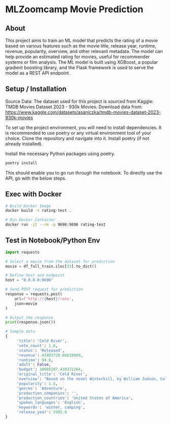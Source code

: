 # MLZoomcamp Movie Prediction

## About 

This project aims to train an ML model that predicts the rating of a movie based on various features such as the movie title, release year, runtime, revenue, popularity, overview, and other relevant metadata. The model can help provide an estimated rating for movies, useful for recommender systems or film analysis.
The ML model is built using XGBoost, a popular gradient boosting library, and the Flask framework is used to serve the model as a REST API endpoint.



## Setup / Installation 
Source Data: The dataset used for this project is sourced from Kaggle: TMDB Movies Dataset 2023 - 930k Movies. Download data from:
https://www.kaggle.com/datasets/asaniczka/tmdb-movies-dataset-2023-930k-movies 

To set up the project environment, you will need to install dependencies. It is recommended to use poetry or any virtual environment tool of your choice.
Clone the repository and navigate into it.
Install poetry (if not already installed).

Install the necessary Python packages using poetry.
```bash
poetry install 
```
This should enable you to go run through the notebook. To directly use the API, go with the below steps.


## Exec with Docker

```bash
# Build Docker Image
docker build -t rating-test .

# Run Docker Container
docker run -it --rm -p 9696:9696 rating-test
```

## Test in Notebook/Python Env
```python
import requests

# Select a movie from the dataset for prediction
movie = df_full_train.iloc[33].to_dict()

# Define host and endpoint
host = "0.0.0.0:9696"

# Send POST request for prediction
response = requests.post(
    url=f'http://{host}/rate',
    json=movie
)

# Output the response
print(response.json())

```

```python
# Sample data
{
     'title': 'Cold River',
     'vote_count': 1.0,
     'status': 'Released',
     'revenue': 43403720.66610969,
     'runtime': 94.0,
     'adult': False,
     'budget': 10065207.438372264,
     'original_title': 'Cold River',
     'overview': "Based on the novel Winterkill, by William Judson, Cold River is the story of an Adirondack guide who takes his young daughter and step-son on a long camping trip in the fall of 1932. When winter strikes unexpectedly early (a natural phenomenon known as a 'winterkill' - so named because the animals are totally unprepared for a sudden, early winter, and many freeze or starve to death), a disastrous turn of events leaves the two children to find their own way home without food, or protection from the elements.",
     'popularity': 1.5,
     'genres': 'Adventure',
     'production_companies': '',
     'production_countries': 'United States of America',
     'spoken_languages': 'English',
     'keywords': 'winter, camping',
     'release_year': 1982.0
}
```
